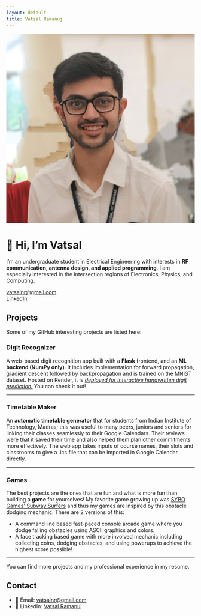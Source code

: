 ```yaml
---
layout: default
title: Vatsal Ramanuj
--- 
```


<!-- # 👋 Hi, I’m Vatsal

I’m an undergraduate student in Electrical Engineering with interests in **RF communication, antenna design, and applied programming**. I am especially interested in the intersection regions of Electronics, Physics, and Computing.  

--- -->
<!-- Custom Header -->
<div class="custom-header">
  <img src="/assets/Vatsal_profile_picture.jpeg" alt="Vatsal Ramanuj" class="profile-pic">

  <div class="intro">
    <h1>👋 Hi, I’m Vatsal</h1>
    <p>
      I’m an undergraduate student in Electrical Engineering with interests in
      <b>RF communication, antenna design, and applied programming</b>.  
      I am especially interested in the intersection regions of Electronics, Physics, and Computing.
    </p>
    <p>
      <a href="mailto:vatsalnr@gmail.com">vatsalnr@gmail.com</a><br>
      <a href="https://www.linkedin.com/in/vatsalramanuj/">LinkedIn</a><br>
      <!-- <a href="/assets/resume.pdf">Resume</a> -->
    </p>
  </div>
</div>


## Projects
Some of my GitHub interesting projects are listed here:

### Digit Recognizer
A web-based digit recognition app built with a **Flask** frontend, and an **ML backend (NumPy only)**. It includes implementation for forward propagation, gradient descent followed by backpropagation and is trained on the MNIST dataset. Hosted on Render, it is 
*[deployed for interactive handwritten digit prediction.](https://digitrecognizer-o7lh.onrender.com/)* You can check it out!

---

### Timetable Maker
An **automatic timetable generator** that for students from Indian Institute of Technology, Madras; this was useful to many peers, juniors and seniors for linking their classes seamlessly to their Google Calendars. Their reviews were that it saved their time and also helped them plan other commitments more effectively. The web app takes inputs of course names, their slots and classrooms to give a .ics file that can be imported in Google Calendar directly.  

---

### Games
The best projects are the ones that are fun and what is more fun than building a **game** for yourselves! My favorite game growing up was [SYBO Games' Subway Surfers](https://play.google.com/store/apps/details?id=com.kiloo.subwaysurf&hl=en_IN&pli=1) and thus my games are inspired by this obstacle dodging mechanic. There are 2 versions of this:
- A command line based fast-paced console arcade game where you dodge falling obstacles using ASCII graphics and colors. 
- A face tracking based game with more involved mechanic including collecting coins, dodging obstacles, and using powerups to achieve the highest score possible!

---

You can find more projects and my professional experience in my resume.

## Contact

- 📧 Email: [vatsalnr@gmail.com](mailto:vatsalnr@gmail.com)  
- 💼 LinkedIn: [Vatsal Ramanuj](https://www.linkedin.com/in/vatsalramanuj/)  
